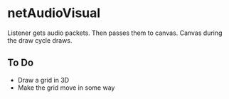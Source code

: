 #  netAudioVisual

Listener gets audio packets. Then passes them to canvas. Canvas during the draw cycle draws.

## To Do

- Draw a grid in 3D
- Make the grid move in some way
